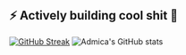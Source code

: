 ## ⚡ Actively building cool shit 👋
[![GitHub Streak](https://github-readme-streak-stats-chi-sage.vercel.app?user=admica&theme=highcontrast&border_radius=4.2&date_format=M%20j%5B%2C%20Y%5D&card_width=460&card_height=195)](https://git.io/streak-stats)
![Admica's GitHub stats](https://github-readme-stats.vercel.app/api?username=admica&show_icons=true&theme=transparent&hide=prs)
